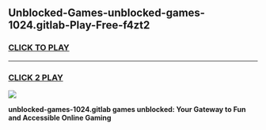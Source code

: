 
## Unblocked-Games-unblocked-games-1024.gitlab-Play-Free-f4zt2
<h3>
<a href="https://premium76.site?title=unblocked-games-1024.gitlab&ref=10A">CLICK TO PLAY</a></h3>
<hr>

<h3>
<a href="https://premium76.site?title=unblocked-games-1024.gitlab&ref=10A">CLICK 2 PLAY</a>
  
</h3>

<a href="https://premium76.site?title=unblocked-games-1024.gitlab&ref=10A"><img src="https://clearcache.store/games.png"></a>


**unblocked-games-1024.gitlab games unblocked: Your Gateway to Fun and Accessible Online Gaming**
